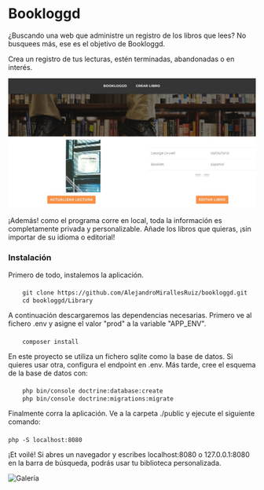 # Bookloggd

¿Buscando una web que administre un registro de los libros que lees? No busquees más, ese es el objetivo de Bookloggd. 

Crea un registro de tus lecturas, estén terminadas, abandonadas o en interés. 

![1984](assets/1984.JPG)

¡Además! como el programa corre en local, toda la información es completamente privada y personalizable. Añade los libros que quieras, ¡sin importar de su idioma o editorial! 

### Instalación

Primero de todo, instalemos la aplicación.

####
		git clone https://github.com/AlejandroMirallesRuiz/bookloggd.git
		cd bookloggd/Library

A continuación descargaremos las dependencias necesarias. Primero ve al fichero .env y asigne el valor "prod" a la variable "APP_ENV".

#### 
		composer install

En este proyecto se utiliza un fichero sqlite como la base de datos. Si quieres usar otra, configura el endpoint en .env. Más tarde, cree el esquema de la base de datos con:

####
		php bin/console doctrine:database:create
		php bin/console doctrine:migrations:migrate

Finalmente corra la aplicación. Ve a la carpeta ./public y ejecute el siguiente comando:

####		
	php -S localhost:8080

¡Et voilé! Si abres un navegador y escribes localhost:8080 o 127.0.0.1:8080 en la barra de búsqueda, podrás usar tu biblioteca personalizada. 

![Galería](assets/Galería.JPG)